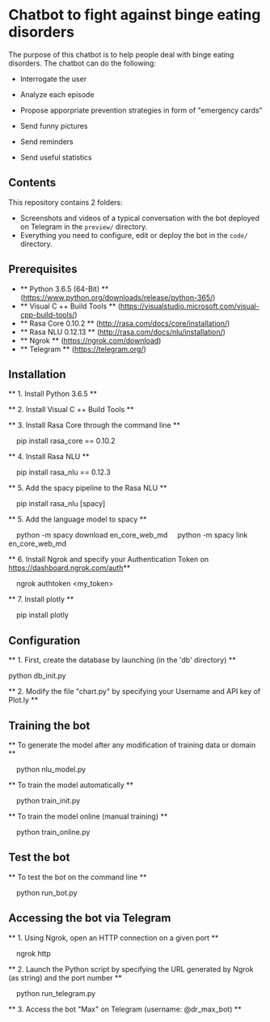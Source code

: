 Chatbot to fight against binge eating disorders
=============

The purpose of this chatbot is to help people deal with binge eating disorders. 
The chatbot can do the following:

- Interrogate the user

- Analyze each episode

- Propose apporpriate prevention strategies in form of "emergency cards"

- Send funny pictures

- Send reminders

- Send useful statistics


Contents
-------

This repository contains 2 folders:

- Screenshots and videos of a typical conversation with the bot deployed on Telegram in the `preview/` directory.
- Everything you need to configure, edit or deploy the bot in the `code/` directory.


Prerequisites
---------

- ** Python 3.6.5 (64-Bit) ** (https://www.python.org/downloads/release/python-365/)
- ** Visual C ++ Build Tools ** (https://visualstudio.microsoft.com/visual-cpp-build-tools/)
- ** Rasa Core 0.10.2 ** (http://rasa.com/docs/core/installation/)
- ** Rasa NLU 0.12.13 ** (http://rasa.com/docs/nlu/installation/)
- ** Ngrok ** (https://ngrok.com/download)
- ** Telegram ** (https://telegram.org/)

Installation
------------

** 1. Install Python 3.6.5 **

** 2. Install Visual C ++ Build Tools **

** 3. Install Rasa Core through the command line **

    pip install rasa_core == 0.10.2

** 4. Install Rasa NLU **

    pip install rasa_nlu == 0.12.3

** 5. Add the spacy pipeline to the Rasa NLU **

    pip install rasa_nlu [spacy]

** 5. Add the language model to spacy **

    python -m spacy download en_core_web_md
    python -m spacy link en_core_web_md

** 6. Install Ngrok and specify your Authentication Token on https://dashboard.ngrok.com/auth**

    ngrok authtoken <my_token>

** 7. Install plotly **

    pip install plotly


Configuration
------------
** 1. First, create the database by launching (in the 'db' directory) **

python db_init.py

** 2. Modify the file "chart.py" by specifying your Username and API key of Plot.ly **


Training the bot
---------

** To generate the model after any modification of training data or domain **

    python nlu_model.py

** To train the model automatically **

    python train_init.py

** To train the model online (manual training) **

    python train_online.py


Test the bot
---------

** To test the bot on the command line **

    python run_bot.py


Accessing the bot via Telegram
------------

** 1. Using Ngrok, open an HTTP connection on a given port **

    ngrok http <port>

** 2. Launch the Python script by specifying the URL generated by Ngrok (as string) and the port number **

    python run_telegram.py <URL> <port>

** 3. Access the bot "Max" on Telegram (username: @dr_max_bot) **
